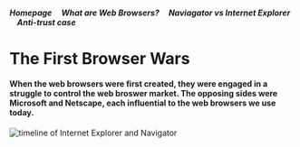 ##### Homepage  &nbsp; &nbsp;  What are Web Browsers? &nbsp; &nbsp; Naviagator vs Internet Explorer &nbsp; &nbsp; &nbsp;  Anti-trust case  &nbsp;

# The First Browser Wars 
#### When the  web browsers were first created, they were engaged in a struggle to control the web broswer market. The opposing sides were Microsoft and Netscape, each influential to the web browsers we use today.

<img src= "https://user-images.githubusercontent.com/85362067/122090823-2efd9c00-cdd6-11eb-9ec3-022d4f3d18dc.jpg" alt= "timeline of Internet Explorer and Navigator">

##### 

